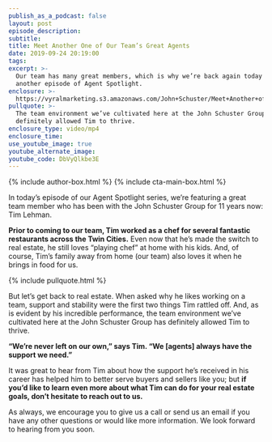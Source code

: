 ```yaml
---
publish_as_a_podcast: false
layout: post
episode_description:
subtitle:
title: Meet Another One of Our Team’s Great Agents
date: 2019-09-24 20:19:00
tags:
excerpt: >-
  Our team has many great members, which is why we’re back again today with
  another episode of Agent Spotlight.
enclosure: >-
  https://vyralmarketing.s3.amazonaws.com/John+Schuster/Meet+Another+of+Our+Teams+Great+Agents.mp4
pullquote: >-
  The team environment we’ve cultivated here at the John Schuster Group has
  definitely allowed Tim to thrive.
enclosure_type: video/mp4
enclosure_time:
use_youtube_image: true
youtube_alternate_image:
youtube_code: DbVyQlkbe3E
---
```


{% include author-box.html %}
{% include cta-main-box.html %}

In today’s episode of our Agent Spotlight series, we’re featuring a great team member who has been with the John Schuster Group for 11 years now: Tim Lehman.&nbsp;

**Prior to coming to our team, Tim worked as a chef for several fantastic restaurants across the Twin Cities.** Even now that he’s made the switch to real estate, he still loves “playing chef” at home with his kids. And, of course, Tim’s family away from home (our team) also loves it when he brings in food for us.&nbsp;

{% include pullquote.html %}

But let’s get back to real estate. When asked why he likes working on a team, support and stability were the first two things Tim rattled off. And, as is evident by his incredible performance, the team environment we’ve cultivated here at the John Schuster Group has definitely allowed Tim to thrive.&nbsp;

**“We’re never left on our own,” says Tim. “We \[agents\] always have the support we need.”&nbsp;**

It was great to hear from Tim about how the support he’s received in his career has helped him to better serve buyers and sellers like you; but **if you’d like to learn even more about what Tim can do for your real estate goals, don’t hesitate to reach out to us.&nbsp;**

As always, we encourage you to give us a call or send us an email if you have any other questions or would like more information. We look forward to hearing from you soon.&nbsp;<br>&nbsp;